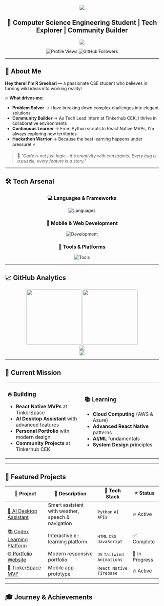 <!-- HERO SECTION -->
<div align="center">
  <img src="https://capsule-render.vercel.app/api?type=waving&color=gradient&customColorList=6,11,20&height=200&section=header&text=R%20Sreehari&fontSize=40&fontColor=fff&animation=fadeIn&fontAlignY=35"/>
  
  <h2>🚀 Computer Science Engineering Student | Tech Explorer | Community Builder</h2>
  
  <img src="https://readme-typing-svg.herokuapp.com?font=Fira+Code&size=22&duration=3000&pause=1000&color=36BCF7&center=true&vCenter=true&width=600&lines=Coding+Ideas+into+Reality+✨;Exploring+Cloud+%26+Mobile+Apps+☁️;Building+Communities+Together+🤝;Hackathon+Enthusiast+%26+Learner+🏆;Always+Curious%2C+Always+Growing+🌱"/>
  
  <p>
    <img src="https://komarev.com/ghpvc/?username=rsreehari&label=Profile%20views&color=36BCF7&style=flat-square" alt="Profile Views"/>
    <img src="https://img.shields.io/github/followers/rsreehari?label=Followers&style=flat-square&color=36BCF7" alt="GitHub Followers"/>
  </p>
</div>

---

## 🌊 About Me

**Hey there! I'm R Sreehari** — a passionate CSE student who believes in turning wild ideas into working reality! 

🔥 **What drives me:**
- **Problem Solver** → I love breaking down complex challenges into elegant solutions
- **Community Builder** → As Tech Lead Intern at Tinkerhub CEK, I thrive in collaborative environments
- **Continuous Learner** → From Python scripts to React Native MVPs, I'm always exploring new territories
- **Hackathon Warrior** → Because the best learning happens under pressure! ⚡

> 💭 *"Code is not just logic—it's creativity with constraints. Every bug is a puzzle, every feature is a story."*

---

## 🛠️ Tech Arsenal

<div align="center">

### 💻 Languages & Frameworks
<p>
  <img src="https://skillicons.dev/icons?i=python,javascript,dart,html,css" alt="Languages"/>
</p>

### 🚀 Mobile & Web Development  
<p>
  <img src="https://skillicons.dev/icons?i=react,flutter,tailwind,nodejs" alt="Development"/>
</p>

### 🔧 Tools & Platforms
<p>
  <img src="https://skillicons.dev/icons?i=git,github,vscode,figma,aws,firebase" alt="Tools"/>
</p>

</div>

---

## 📈 GitHub Analytics

<div align="center">
  <img height="180em" src="https://github-readme-stats-git-masterrstaa-rickstaa.vercel.app/api?username=rsreehari&show_icons=true&theme=tokyonight&include_all_commits=true&count_private=true&hide_border=true&bg_color=0D1117&title_color=36BCF7&icon_color=36BCF7&text_color=C9D1D9"/>
  <img height="180em" src="https://github-readme-stats-git-masterrstaa-rickstaa.vercel.app/api/top-langs/?username=rsreehari&layout=compact&langs_count=8&theme=tokyonight&hide_border=true&bg_color=0D1117&title_color=36BCF7&text_color=C9D1D9"/>
</div>

<div align="center">
  <img src="https://github-readme-streak-stats.herokuapp.com/?user=rsreehari&theme=tokyonight&hide_border=true&background=0D1117&stroke=36BCF7&ring=36BCF7&fire=36BCF7&currStreakLabel=36BCF7"/>
</div>

<div align="center">
  <img src="https://github-profile-trophy.vercel.app/?username=rsreehari&theme=tokyonight&no-frame=true&no-bg=false&margin-w=4&row=1"/>
</div>

---

## 🎯 Current Mission

<table align="center">
<tr>
<td width="50%">

### 🔥 Building
- **React Native MVPs** at TinkerSpace
- **AI Desktop Assistant** with advanced features
- **Personal Portfolio** with modern design
- **Community Projects** at Tinkerhub CEK

</td>
<td width="50%">

### 📚 Learning
- **Cloud Computing** (AWS & Azure)
- **Advanced React Native** patterns
- **AI/ML** fundamentals
- **System Design** principles

</td>
</tr>
</table>

---

## 🚀 Featured Projects

<div align="center">

| 🎨 Project | 📝 Description | 🔧 Tech Stack | ⭐ Status |
|------------|----------------|---------------|-----------|
| [🤖 AI Desktop Assistant](https://github.com/rsreehari) | Smart assistant with weather, speech & navigation | `Python` `AI` `APIs` | 🔥 Active |
| [📚 Codex Learning Platform](https://github.com/rsreehari) | Interactive e-learning platform | `HTML` `CSS` `JavaScript` | ✅ Complete |
| [🌐 Portfolio Website](https://github.com/rsreehari) | Modern responsive portfolio | `JS` `Tailwind` `Animations` | 🚧 In Progress |
| [📱 TinkerSpace MVP](https://github.com/rsreehari) | Mobile app prototype | `React Native` `Firebase` | 🔥 Active |

</div>

---

## 🎓 Journey & Achievements

<div align="center">

